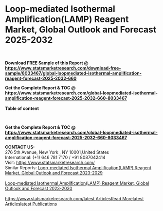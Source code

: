 <h1>Loop-mediated Isothermal Amplification(LAMP) Reagent Market, Global Outlook and Forecast 2025-2032</h1><br/><p><strong>Download FREE Sample of this Report @ <a href="https://www.statsmarketresearch.com/download-free-sample/8033467/global-loopmediated-isothermal-amplification-reagent-forecast-2025-2032-660">https://www.statsmarketresearch.com/download-free-sample/8033467/global-loopmediated-isothermal-amplification-reagent-forecast-2025-2032-660</a></strong></p><div><b>Get the Complete Report & TOC @ <a href="https://www.statsmarketresearch.com/global-loopmediated-isothermal-amplification-reagent-forecast-2025-2032-660-8033467">https://www.statsmarketresearch.com/global-loopmediated-isothermal-amplification-reagent-forecast-2025-2032-660-8033467</a></b></div><br><b>Table of content</b><p><br><div><b>Get the Complete Report & TOC @ <a href="https://www.statsmarketresearch.com/global-loopmediated-isothermal-amplification-reagent-forecast-2025-2032-660-8033467">https://www.statsmarketresearch.com/global-loopmediated-isothermal-amplification-reagent-forecast-2025-2032-660-8033467</a></b></div></p> <b>CONTACT US:</b><br>276 5th Avenue, New York , NY 10001,United States<br>International: (+1) 646 781 7170 / +91 8087042414<br>Visit: <a href="https://www.statsmarketresearch.com/">https://www.statsmarketresearch.com/</a><br>Similar Reports: <a href="https://www.statsmarketresearch.com/global-loopmediated-isothermal-amplification-reagent-forecast-2025-2032-660-8033467">Loop-mediated Isothermal Amplification(LAMP) Reagent Market, Global Outlook and Forecast 2023-2029</a><br/><br/><a href="https://www.statsmarketresearch.com/global-loopmediated-isothermal-amplification-reagent-forecast-2025-2032-660-8033467">Loop-mediated Isothermal Amplification(LAMP) Reagent Market, Global Outlook and Forecast 2023-2030</a><br/><br/><a href="https://gyeongbokgung.com">https://www.statsmarketresearch.com/</a><a href="https://hallyeomaritime.com">latest Articles</a><a href="https://jingwansa.com">Read More</a><a href=https://nguoiviet.jp/">latest Articles</a><a href="https://www.intelmarketresearch.com/">latest Publications</a>